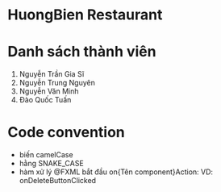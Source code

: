 # HuongBien Restaurant

# Danh sách thành viên
1. Nguyễn Trần Gia Sĩ
2. Nguyễn Trung Nguyên
3. Nguyễn Văn Minh
4. Đào Quốc Tuấn

# Code convention
- biến camelCase
- hằng SNAKE_CASE
- hàm xử lý @FXML bắt đầu on{Tên component}Action: VD: onDeleteButtonClicked
